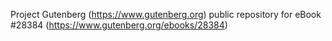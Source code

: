 Project Gutenberg (https://www.gutenberg.org) public repository for eBook #28384 (https://www.gutenberg.org/ebooks/28384)
